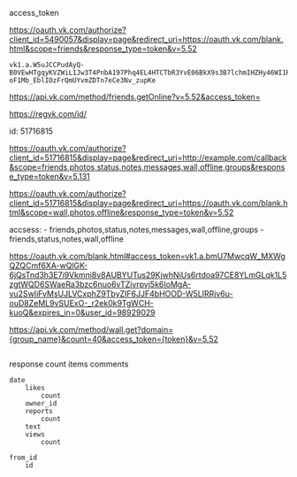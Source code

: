 access_token


https://oauth.vk.com/authorize?client_id=5490057&display=page&redirect_uri=https://oauth.vk.com/blank.html&scope=friends&response_type=token&v=5.52

```
vk1.a.W5uJCCPudAyQ-B0VEwHTgqyKVZWiL1Jw3T4PnbA197Phq4EL4HTCTbR3YvE06BkX9s3B7lchmIHZHy46WI1RCzdqZOdxQ3nrs0zWoie_bsyGUTbf2RIcjMqugTSPgaqyPssBzdDABSuU1u3MUCsaBMqwLJ-oF1Mb_EblIOzFrQmUYvmZDTn7eCe3Nv_zupKe
```

https://api.vk.com/method/friends.getOnline?v=5.52&access_token=

https://regvk.com/id/

id:  51716815

https://oauth.vk.com/authorize?client_id=51716815&display=page&redirect_uri=http://example.com/callback&scope=friends,photos,status,notes,messages,wall,offline,groups&response_type=token&v=5.131

https://oauth.vk.com/authorize?client_id=51716815&display=page&redirect_uri=https://oauth.vk.com/blank.html&scope=wall,photos,offline&response_type=token&v=5.52

accsess:
    - friends,photos,status,notes,messages,wall,offline,groups
    - friends,status,notes,wall,offline

https://oauth.vk.com/blank.html#access_token=vk1.a.bmU7MwcqW_MXWgQZQCmf6XA-wQlGK-6jQsTnd3h3E7i9Vkmni8v8AUBYUTus29KjwhNiUs6rtdoa97CE8YLmGLqk1L5zgtWQD6SWaeRa3bzc6nuo6vTZivrpvj5k6IoMgA-vu2SwIiFvMsUJLVCxphZ9TbyZIF6JJF4bHOOD-W5LIRRjv6u-ouD8ZeML9vSUExO-_r2ek0k9TgWCH-kuoQ&expires_in=0&user_id=98929029

https://api.vk.com/method/wall.get?domain={group_name}&count=40&access_token={token}&v=5.52

```

```



response
	count
	items
		comments

    date
		likes
			count
		owner_id
		reports
			count
		text
		views
			count

    from_id
		id
